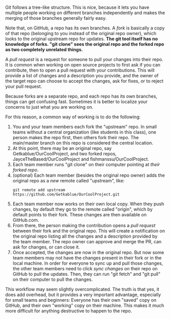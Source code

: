 Git follows a tree-like structure. This is nice, because it lets you have multiple people working on different branches independently and makes the merging of those branches generally fairly easy.

Note that, on GitHub, a repo has its own branches. A *fork* is basically a copy of that repo (belonging to you instead of the original repo owner), which looks to the original upstream repo for updates. **The git tool itself has no knowledge of forks. "git clone" sees the original repo and the forked repo as two completely unrelated things.** 

A *pull request* is a request for someone to pull your changes into their repo. It is common when working on open source projects to first ask if you can contribute, then to open a pull request with your contributions. This will provide a list of changes and a description you provide, and the owner of the target repo can choose to accept the changes, ask for fixes, or to reject your pull request.

Because forks are a separate repo, and each repo has its own branches, things can get confusing fast. Sometimes it is better to localize your concerns to just what you are working on.

For this reason, a common way of working is to do the following:

1. You and your team members each fork the "upstream" repo. In small teams without a central organization (like students in this class), one person makes the repo first, then others fork their repo. The main/master branch on this repo is considered the central location.
2. At this point, there may be an original repo, say Getkablue/OurCoolProject, and two forked repos, JayceTheBased/OurCoolProject and fishmanssu/OurCoolProject.
3. Each team member runs "git clone" on their computer pointing at *their forked repo*.
4. (optional) Each team member (besides the original repo owner) adds the original repo as a *new* remote called "upstream", like:
   ```
   git remote add upstream https://github.com/Getkablue/OurCoolProject.git
   ```
5. Each team member now works on their own local copy. When they push changes, by default they go to the remote called "origin", which by default points to their fork. These changes are then available on GitHub.com.
6. From there, the person making the contribution opens a *pull request* between their fork and the original repo. This will create a notification on the original repo listing all the changes and a description provided by the team member. The repo owner can approve and merge the PR, can ask for changes, or can close it.
7. Once accepted, the changes are now in the original repo. But now some team members may not have the changes present in their fork or in the local machine. In order for everyone to sync up and pull those changes, the other team members need to click *sync changes* on their repo on GitHub to pull the updates. Then, they can run "git fetch" and "git pull"  on their computer to pull the changes.

This workflow may seem slightly overcomplicated. The truth is that yes, it does add overhead, but it provides a very important advantage, especially for small teams and beginners: Everyone has their own "saved" copy on GitHub, and their own "working" copy on their machine. This makes it much more difficult for anything destructive to happen to the repo.
